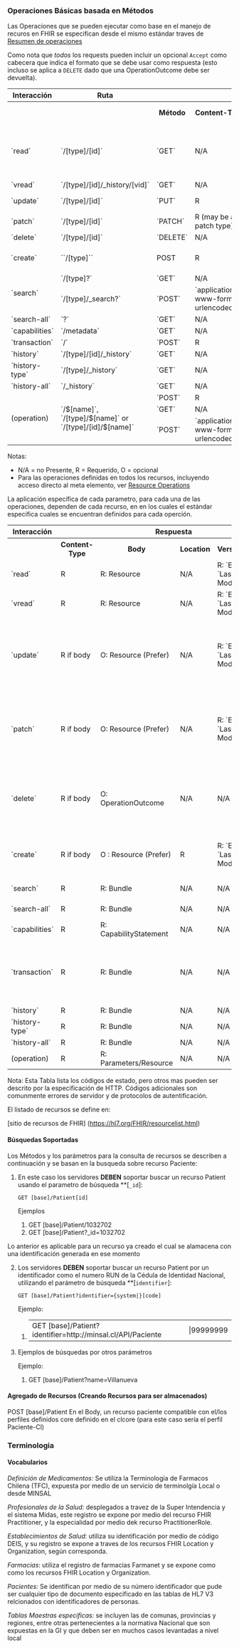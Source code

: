 ### Operaciones Básicas basada en Métodos 

Las Operaciones que se pueden ejecutar como base en el manejo de recuros en FHIR se especifican desde el mismo estándar  traves de [Resumen de operaciones](https://www.hl7.org/fhir/http.html#summary) 

 Como nota que  _todos_ los requests pueden incluir un opcional `Accept` como cabecera que indica el formato que se debe usar como respuesta (esto incluso se aplica a  `DELETE` dado que una OperationOutcome debe ser devuelta).

<table class="grid">

<tbody>

<tr>

<th>Interacción</th>

<th>Ruta</th>

<th colspan="5">Request</th>

</tr>

<tr>

<th colspan="2"></th>

<th>Método</th>

<th>Content-Type</th>

<th>Body</th>

<th>Prefer</th>

<th>Condcional (si aplica)</th>

</tr>

<tr>

<td>`read`</td>

<td>`/[type]/[id]`</td>

<td>`GET`</td>

<td>N/A</td>

<td>N/A</td>

<td>N/A</td>

<td>O: `ETag`, `If-Modified-Since`, `If-None-Match`</td>

</tr>

<tr>

<td>`vread`</td>

<td>`/[type]/[id]/_history/[vid]`</td>

<td>`GET`</td>

<td>N/A</td>

<td>N/A</td>

<td>N/A</td>

<td>N/A</td>

</tr>

<tr>

<td>`update`</td>

<td>`/[type]/[id]`</td>

<td>`PUT`</td>

<td>R</td>

<td>Resource</td>

<td>O</td>

<td>O: `If-Match`</td>

</tr>

<tr>

<td>`patch`</td>

<td>`/[type]/[id]`</td>

<td>`PATCH`</td>

<td>R (may be a patch type)</td>

<td>Patch</td>

<td>O</td>

<td>O: `If-Match`</td>

</tr>

<tr>

<td>`delete`</td>

<td>`/[type]/[id]`</td>

<td>`DELETE`</td>

<td>N/A</td>

<td>N/A</td>

<td>N/A</td>

<td>N/A</td>

</tr>

<tr>

<td>`create`</td>

<td>``/[type]``</td>

<td>POST</td>

<td>R</td>

<td>Resource</td>

<td>O</td>

<td>O: `If-None-Exist`</td>

</tr>

<tr>

<td rowspan="2">`search`</td>

<td>`/[type]?`</td>

<td>`GET`</td>

<td>N/A</td>

<td>N/A</td>

<td>N/A</td>

<td>N/A</td>

</tr>

<tr>

<td>`/[type]/_search?`</td>

<td>`POST`</td>

<td>`application/x-www-form-urlencoded`</td>

<td>form data</td>

<td>N/A</td>

<td>N/A</td>

</tr>

<tr>

<td>`search-all`</td>

<td>`?`</td>

<td>`GET`</td>

<td>N/A</td>

<td>N/A</td>

<td>N/A</td>

<td>N/A</td>

</tr>

<tr>

<td>`capabilities`</td>

<td>`/metadata`</td>

<td>`GET`</td>

<td>N/A</td>

<td>N/A</td>

<td>N/A</td>

<td>N/A</td>

</tr>

<tr>

<td>`transaction`</td>

<td>`/`</td>

<td>`POST`</td>

<td>R</td>

<td>`Bundle`</td>

<td>O</td>

<td>N/A</td>

</tr>

<tr>

<td>`history`</td>

<td>`/[type]/[id]/_history`</td>

<td>`GET`</td>

<td>N/A</td>

<td>N/A</td>

<td>N/A</td>

<td>N/A</td>

</tr>

<tr>

<td>`history-type`</td>

<td>`/[type]/_history`</td>

<td>`GET`</td>

<td>N/A</td>

<td>N/A</td>

<td>N/A</td>

<td>N/A</td>

</tr>

<tr>

<td>`history-all`</td>

<td>`/_history`</td>

<td>`GET`</td>

<td>N/A</td>

<td>N/A</td>

<td>N/A</td>

<td>N/A</td>

</tr>

<tr>

<td rowspan="3">(operation)</td>

<td rowspan="3">`/$[name]`, `/[type]/$[name]` or `/[type]/[id]/$[name]`</td>

<td>`POST`</td>

<td>R</td>

<td>Parameters</td>

<td>N/A</td>

<td>N/A</td>

</tr>

<tr>

<td>`GET`</td>

<td>N/A</td>

<td>N/A</td>

<td>N/A</td>

<td>N/A</td>

</tr>

<tr>

<td>`POST`</td>

<td>`application/x-www-form-urlencoded`</td>

<td>form data</td>

<td>N/A</td>

<td>N/A</td>

</tr>

</tbody>

</table>

Notas:

*   N/A = no Presente, R = Requerido, O = opcional
*   Para las operaciones definidas en todos los recursos, incluyendo acceso directo al meta elemento, ver  [Resource Operations](http://hl7.org/fhir/resource-operations.html)

La aplicación específica de cada parametro, para cada una de las operaciones, dependen de cada recurso, en en los cuales el estándar especifica cuales se encuentran definidos para cada operción.

<table class="grid">

<tbody>

<tr>

<th>Interacción</th>

<th colspan="6">Respuesta</th>

</tr>

<tr>

<th colspan="1"></th>

<th>Content-Type</th>

<th>Body</th>

<th>Location</th>

<th>Versionado</th>

<th>Status Codes</th>

</tr>

<tr>

<td>`read`</td>

<td>R</td>

<td>R: Resource</td>

<td>N/A</td>

<td>R: `ETag`, `Last-Modified`</td>

<td>`200`, `404`, `410`</td>

</tr>

<tr>

<td>`vread`</td>

<td>R</td>

<td>R: Resource</td>

<td>N/A</td>

<td>R: `ETag`, `Last-Modified`</td>

<td>`200`, `404`</td>

</tr>

<tr>

<td>`update`</td>

<td>R if body</td>

<td>O: Resource (Prefer)</td>

<td>N/A</td>

<td>R: `ETag`, `Last-Modified`</td>

<td>`200`, `201`, `400`, `404`, `405`, `409`, `412`, `422`</td>

</tr>

<tr>

<td>`patch`</td>

<td>R if body</td>

<td>O: Resource (Prefer)</td>

<td>N/A</td>

<td>R: `ETag`, `Last-Modified`</td>

<td>`200`, `201`, `400`, `404`, `405`, `409`, `412`, `422`</td>

</tr>

<tr>

<td>`delete`</td>

<td>R if body</td>

<td>O: OperationOutcome</td>

<td>N/A</td>

<td>N/A</td>

<td>`200`, `202`, `204`, `404`, `405`, `409`, `412`</td>

</tr>

<tr>

<td>`create`</td>

<td>R if body</td>

<td>O : Resource (Prefer)</td>

<td>R</td>

<td>R: `ETag`, `Last-Modified`</td>

<td>`201`, `400`, `404`, `405`, `422`</td>

</tr>

<tr>

<td>`search`</td>

<td>R</td>

<td>R: Bundle</td>

<td>N/A</td>

<td>N/A</td>

<td>`200`, `401`?</td>

</tr>

<tr>

<td>`search-all`</td>

<td>R</td>

<td>R: Bundle</td>

<td>N/A</td>

<td>N/A</td>

<td>`200`, `401`?</td>

</tr>

<tr>

<td>`capabilities`</td>

<td>R</td>

<td>R: CapabilityStatement</td>

<td>N/A</td>

<td>N/A</td>

<td>`200`, `404`</td>

</tr>

<tr>

<td>`transaction`</td>

<td>R</td>

<td>R: Bundle</td>

<td>N/A</td>

<td>N/A</td>

<td>`200`, `400`, `404`, `405`, `409`, `412`, `422`</td>

</tr>

<tr>

<td>`history`</td>

<td>R</td>

<td>R: Bundle</td>

<td>N/A</td>

<td>N/A</td>

<td>`200`</td>

</tr>

<tr>

<td>`history-type`</td>

<td>R</td>

<td>R: Bundle</td>

<td>N/A</td>

<td>N/A</td>

<td>`200`</td>

</tr>

<tr>

<td>`history-all`</td>

<td>R</td>

<td>R: Bundle</td>

<td>N/A</td>

<td>N/A</td>

<td>`200`</td>

</tr>

<tr>

<td>(operation)</td>

<td>R</td>

<td>R: Parameters/Resource</td>

<td>N/A</td>

<td>N/A</td>

<td>`200`</td>

</tr>

</tbody>

</table>

Nota: Esta Tabla lista los códigos de estado, pero otros mas pueden ser descrito por la especificación de HTTP. Códigos adicionales son comunmente errores de servidor y de protocolos de autentificación.

El listado de recursos se define en:

[sitio de recursos de FHIR] (https://hl7.org/FHIR/resourcelist.html)

#### Búsquedas Soportadas

Los Métodos y los parámetros para la consulta de recursos se describen a continuación y se basan en la busqueda sobre recurso Paciente:

1.  En este caso los servidores **DEBEN** soportar buscar un recurso Patient usando el parametro de búsqueda **[`_id`]:

    `GET [base]/Patient[id]`

    Ejemplos

    1.  GET [base]/Patient/1032702
    2.  GET [base]/Patient?_id=1032702

Lo anterior es aplicable para un recurso ya creado el cual se alamacena con una identificación generada en ese momento    

2.  Los servidores **DEBEN** soportar buscar un recurso Patient por un identificador como el numero RUN de la Cédula de Identidad Nacional, utilizando el parámetro de búsqueda **[`identifier`]:

    `GET [base]/Patient?identifier={system|}[code]`

    Ejemplo:

    1.  <table>

        <tbody>

        <tr>

        <td>GET [base]/Patient?identifier=http://minsal.cl/API/Paciente</td>

        <td>|99999999</td>

        </tr>

        </tbody>

        </table>

    

3.  Ejemplos de búsquedas por otros parámetros

    Ejemplo:

    1.  GET [base]/Patient?name=Villanueva

    


#### Agregado de Recursos (Creando Recursos para ser almacenados)

POST [base]/Patient En el Body, un recurso paciente compatible con el/los perfiles definidos core definido en el clcore (para este caso sería el perfil Paciente-Cl)

### Terminologia

#### Vocabularios

_Definición de Medicamentos:_ Se utiliza la Terminología de Farmacos Chilena (TFC), expuesta por medio de un servicio de terminolgía Local o desde MINSAL

_Profesionales de la Salud:_ desplegados a travez de la Super Intendencia y el sistema Midas, este registro se expone por medio del recurso  FHIR Practitioner, y la especialidad por medio dek recurso PractitionerRole.

_Establecimientos de Salud_: utiliza su identificación por medio de código DEIS, y su registro se expone a traves de los recursos FHIR Location y Organization, según corresponda.

_Farmacias_: utiliza el registro de farmacias Farmanet y se expone como como los recursos FHIR Location y Organization.

_Pacientes:_ Se identifican por medio de su número identificador que pude ser cualquier tipo de documento especificado en las tablas de HL7 V3 relcionados con identificadores de personas.

_Tablas Maestras específicas:_ se incluyen las de comunas, provincias y regiones, entre otras pertenecientes a la normativa Nacional que son expuestas en la GI y que deben ser en muchos casos levantadas a nivel local